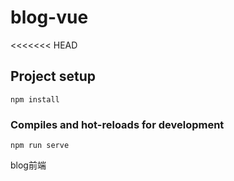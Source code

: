 # blog-vue
<<<<<<< HEAD

## Project setup
```
npm install
```

### Compiles and hot-reloads for development
```
npm run serve
```

blog前端
